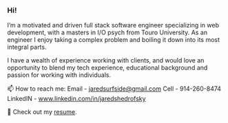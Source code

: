 ### Hi!

I’m a motivated and driven full stack software engineer specializing in web development, with a masters in I/O psych from Touro University. As an engineer I enjoy taking a complex problem and boiling it down into its most integral parts. 

I have a wealth of experience working with clients, and would love an opportunity to blend my tech experience, educational background and passion for working with individuals.

📫 How to reach me: 
Email - jaredsurfside@gmail.com
Cell - 914-260-8474
LinkedIN - www.linkedin.com/in/jaredshedrofsky

📙 Check out my [resume](https://docs.google.com/document/d/1ftGMpQWvagk3tH3pZTijQQcfCRkSFDJYZmTsx3G8bsg/).


<!--
**jaredshedr/jaredshedr** is a ✨ _special_ ✨ repository because its `README.md` (this file) appears on your GitHub profile.

Here are some ideas to get you started:

- 🔭 I’m currently working on ...
- 🌱 I’m currently learning ...
- 👯 I’m looking to collaborate on ...
- 🤔 I’m looking for help with ...
- 💬 Ask me about ...
- 📫 How to reach me: ...
- 😄 Pronouns: ...
- ⚡ Fun fact: ...
-->
